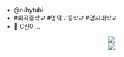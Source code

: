 - @rubytubi
- #화곡중학교 #명덕고등학교 #명지대학교
- 🌱 C린이...

<!---
rubytubi/rubytubi is a ✨ special ✨ repository because its `README.md` (this file) appears on your GitHub profile.
You can click the Preview link to take a look at your changes.
--->

<div align="center" >
 <img src="https://github-readme-stats.vercel.app/api?username=rubytubi&show_icons=true&theme=dark&card_width=400"/>
  </br>
   <img src="http://mazandi.herokuapp.com/api?handle=ss001015&theme=warm"/>
</div>
